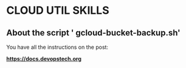 # CLOUD UTIL SKILLS 

## About the script ' gcloud-bucket-backup.sh' 

You have all the instructions on the post:

**https://docs.devopstech.org**
